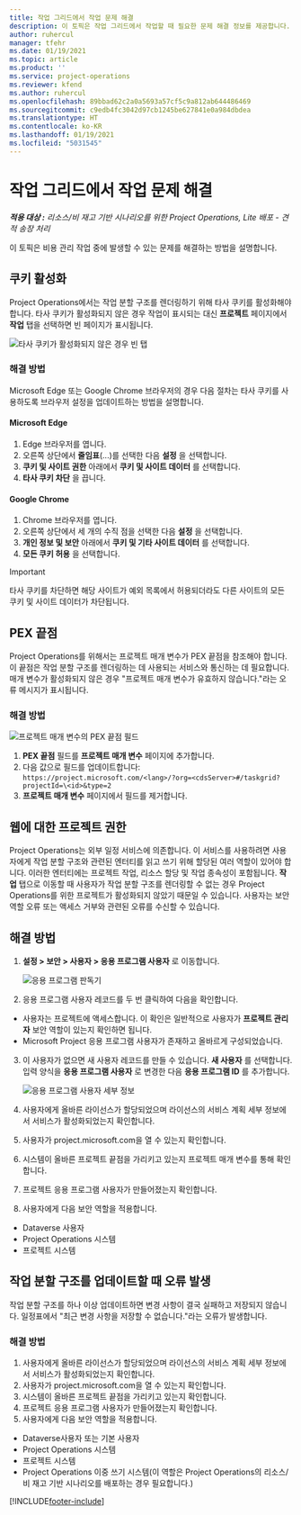 ```yaml
---
title: 작업 그리드에서 작업 문제 해결
description: 이 토픽은 작업 그리드에서 작업할 때 필요한 문제 해결 정보를 제공합니다.
author: ruhercul
manager: tfehr
ms.date: 01/19/2021
ms.topic: article
ms.product: ''
ms.service: project-operations
ms.reviewer: kfend
ms.author: ruhercul
ms.openlocfilehash: 89bbad62c2a0a5693a57cf5c9a812ab644486469
ms.sourcegitcommit: c9edb4fc3042d97cb1245be627841e0a984dbdea
ms.translationtype: HT
ms.contentlocale: ko-KR
ms.lasthandoff: 01/19/2021
ms.locfileid: "5031545"
---
```

# <a name="troubleshoot-working-in-the-task-grid"></a>작업 그리드에서 작업 문제 해결 

_**적용 대상 :** 리소스/비 재고 기반 시나리오를 위한 Project Operations, Lite 배포 - 견적 송장 처리_

이 토픽은 비용 관리 작업 중에 발생할 수 있는 문제를 해결하는 방법을 설명합니다.

## <a name="enable-cookies"></a>쿠키 활성화

Project Operations에서는 작업 분할 구조를 렌더링하기 위해 타사 쿠키를 활성화해야 합니다. 타사 쿠키가 활성화되지 않은 경우 작업이 표시되는 대신 **프로젝트** 페이지에서 **작업** 탭을 선택하면 빈 페이지가 표시됩니다.

![타사 쿠키가 활성화되지 않은 경우 빈 탭](media/blankschedule.png)


### <a name="workaround"></a>해결 방법
Microsoft Edge 또는 Google Chrome 브라우저의 경우 다음 절차는 타사 쿠키를 사용하도록 브라우저 설정을 업데이트하는 방법을 설명합니다.

#### <a name="microsoft-edge"></a>Microsoft Edge

1. Edge 브라우저를 엽니다.
2. 오른쪽 상단에서 **줄임표**(...)를 선택한 다음 **설정** 을 선택합니다.
3. **쿠키 및 사이트 권한** 아래에서 **쿠키 및 사이트 데이터** 를 선택합니다.
4. **타사 쿠키 차단** 을 끕니다.

#### <a name="google-chrome"></a>Google Chrome

1. Chrome 브라우저를 엽니다.
2. 오른쪽 상단에서 세 개의 수직 점을 선택한 다음 **설정** 을 선택합니다.
3. **개인 정보 및 보안** 아래에서 **쿠키 및 기타 사이트 데이터** 를 선택합니다.
4. **모든 쿠키 허용** 을 선택합니다.

> [!IMPORTANT]
> 타사 쿠키를 차단하면 해당 사이트가 예외 목록에서 허용되더라도 다른 사이트의 모든 쿠키 및 사이트 데이터가 차단됩니다.

## <a name="pex-endpoint"></a>PEX 끝점

Project Operations를 위해서는 프로젝트 매개 변수가 PEX 끝점을 참조해야 합니다. 이 끝점은 작업 분할 구조를 렌더링하는 데 사용되는 서비스와 통신하는 데 필요합니다. 매개 변수가 활성화되지 않은 경우 "프로젝트 매개 변수가 유효하지 않습니다."라는 오류 메시지가 표시됩니다. 

### <a name="workaround"></a>해결 방법
 ![프로젝트 매개 변수의 PEX 끝점 필드](media/projectparameter.png)

1. **PEX 끝점** 필드를 **프로젝트 매개 변수** 페이지에 추가합니다.
2. 다음 값으로 필드를 업데이트합니다: `https://project.microsoft.com/<lang>/?org=<cdsServer>#/taskgrid?projectId=\<id>&type=2`
3. **프로젝트 매개 변수** 페이지에서 필드를 제거합니다.

## <a name="privileges-for-project-for-the-web"></a>웹에 대한 프로젝트 권한

Project Operations는 외부 일정 서비스에 의존합니다. 이 서비스를 사용하려면 사용자에게 작업 분할 구조와 관련된 엔터티를 읽고 쓰기 위해 할당된 여러 역할이 있어야 합니다. 이러한 엔터티에는 프로젝트 작업, 리소스 할당 및 작업 종속성이 포함됩니다. **작업** 탭으로 이동할 때 사용자가 작업 분할 구조를 렌더링할 수 없는 경우 Project Operations를 위한 프로젝트가 활성화되지 않았기 때문일 수 있습니다. 사용자는 보안 역할 오류 또는 액세스 거부와 관련된 오류를 수신할 수 있습니다.


## <a name="workaround"></a>해결 방법

1. **설정 > 보안 > 사용자 > 응용 프로그램 사용자** 로 이동합니다.  

   ![응용 프로그램 판독기](media/applicationuser.jpg)
   
2. 응용 프로그램 사용자 레코드를 두 번 클릭하여 다음을 확인합니다.

 - 사용자는 프로젝트에 액세스합니다. 이 확인은 일반적으로 사용자가 **프로젝트 관리자** 보안 역할이 있는지 확인하면 됩니다.
 - Microsoft Project 응용 프로그램 사용자가 존재하고 올바르게 구성되었습니다.
 
3. 이 사용자가 없으면 새 사용자 레코드를 만들 수 있습니다. **새 사용자** 를 선택합니다. 입력 양식을 **응용 프로그램 사용자** 로 변경한 다음 **응용 프로그램 ID** 를 추가합니다.

   ![응용 프로그램 사용자 세부 정보](media/applicationuserdetails.jpg)

4. 사용자에게 올바른 라이선스가 할당되었으며 라이선스의 서비스 계획 세부 정보에서 서비스가 활성화되었는지 확인합니다.
5. 사용자가 project.microsoft.com을 열 수 있는지 확인합니다.
6. 시스템이 올바른 프로젝트 끝점을 가리키고 있는지 프로젝트 매개 변수를 통해 확인합니다.
7. 프로젝트 응용 프로그램 사용자가 만들어졌는지 확인합니다.
8. 사용자에게 다음 보안 역할을 적용합니다.

  - Dataverse 사용자
  - Project Operations 시스템
  - 프로젝트 시스템

## <a name="error-when-updating-the-work-breakdown-structure"></a>작업 분할 구조를 업데이트할 때 오류 발생

작업 분할 구조를 하나 이상 업데이트하면 변경 사항이 결국 실패하고 저장되지 않습니다. 일정표에서 "최근 변경 사항을 저장할 수 없습니다."라는 오류가 발생합니다.

### <a name="workaround"></a>해결 방법

1. 사용자에게 올바른 라이선스가 할당되었으며 라이선스의 서비스 계획 세부 정보에서 서비스가 활성화되었는지 확인합니다.
2. 사용자가 project.microsoft.com을 열 수 있는지 확인합니다.
3. 시스템이 올바른 프로젝트 끝점을 가리키고 있는지 확인합니다.
4. 프로젝트 응용 프로그램 사용자가 만들어졌는지 확인합니다.
5. 사용자에게 다음 보안 역할을 적용합니다.
  
  - Dataverse사용자 또는 기본 사용자
  - Project Operations 시스템
  - 프로젝트 시스템
  - Project Operations 이중 쓰기 시스템(이 역할은 Project Operations의 리소스/비 재고 기반 시나리오를 배포하는 경우 필요합니다.)


[!INCLUDE[footer-include](../includes/footer-banner.md)]